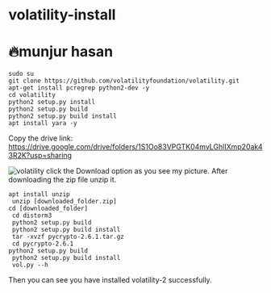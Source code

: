 # volatility-install
# 🔥munjur hasan

	sudo su
	git clone https://github.com/volatilityfoundation/volatility.git
	apt-get install pcregrep python2-dev -y
	cd volatility
	python2 setup.py install
	python2 setup.py build
	python2 setup.py build install
	apt install yara -y
     
Copy the drive 
link: https://drive.google.com/drive/folders/1S1Oo83VPGTK04mvLGhlIXmp20ak43R2K?usp=sharing

![volatility](https://user-images.githubusercontent.com/70683405/123555616-976e5500-d7a8-11eb-8bad-576b2b010aad.png)
click the Download option as you see my picture.
After downloading the zip file unzip it.

	apt install unzip
     unzip [downloaded_folder.zip]
	cd [downloaded_folder]
     cd distorm3
     python2 setup.py build
     python2 setup.py build install
     tar -xvzf pycrypto-2.6.1.tar.gz
     cd pycrypto-2.6.1
	python2 setup.py build
     python2 setup.py build install
     vol.py --h

Then you can see you have installed volatility-2 successfully.
